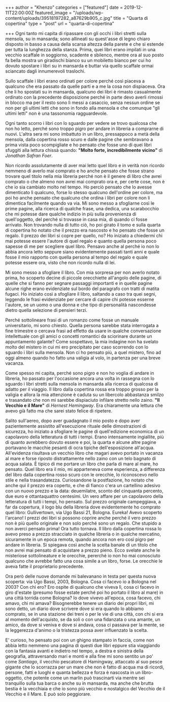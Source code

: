 +++
author = "Khenzo"
categories = ["featured"]
date = 2019-12-11T22:00:00Z
featured_image = "/uploads/wp-content/uploads/39518197282_a87629b905_c.jpg"
title = "Quarta di copertina"
type = "post"
url = "quarta-di-copertina"

+++
Ogni tanto mi capita di ripassare con gli occhi i libri stretti sulla mensola, su in mansarda; sono allineati su quest'asse di legno chiaro disposto in basso a causa della scarsa altezza della parete e che si estende per tutta la lunghezza della stanza. Prima, quei libri erano impilati in una vecchio scaffale in soggiorno, scadente e sbilenco, mentre ora al suo posto fa bella mostra un giradischi bianco su un mobiletto bianco per cui ho dovuto spostare i libri su in mansarda e buttar via quello scaffale ormai sciancato dagli innumerevoli traslochi. 

Sullo scaffale i libri erano ordinati per colore perché così piaceva a qualcuno che era passato da quelle parti e a me la cosa non dispiaceva. Ora che li ho spostati su in mansarda, qualcuno dei libri è rimasto casualmente ordinato con la precedente disposizione perché in parte devo averli rimossi in blocco ma per il resto sono lì messi a casaccio, senza nessun ordine se non per gli ultimi letti che sono in fondo alla mensola e che comunque "gli ultimi letti" non è una tassonomia ragguardevole. 

Ogni tanto scorro i libri con lo sguardo per vedere se trovo qualcosa che non ho letto, perché sono troppo pigro per andare in libreria a comprarne di nuovi. L'altra sera mi sono imbattuto in un libro, pressappoco a metà della mensola, dalla copertina rosso scuro e dalle pagine che sembravano a prima vista poco scompigliate e ho pensato che fosse uno di quei libri sfuggiti alla lettura chissà quando: **"Molto forte, incredibilmente vicino"** di _Jonathan Safran Foer_. 

Non ricordo assolutamente di aver mai letto quel libro e in verità non ricordo nemmeno di averlo mai comprato e ho anche pensato che fosse strano trovare quel titolo nella mia libreria perché non è il genere di libro che avrei comprato o che almeno non avrei mai comprato ora e, per certe cose, non è che io sia cambiato molto nel tempo. Ho perciò pensato che lo avesse dimenticato lì qualcuno, forse lo stesso qualcuno dell'ordine per colore, ma poi ho anche pensato che qualcuno che ordina i libri per colore non li dimentica facilmente quando va via. Mi sono messo a sfogliarne così le prime pagine, alla ricerca di qualche frase, una dedica, una scarabocchio che mi potesse dare qualche indizio in più sulla provenienza di quell'oggetto, del perché si trovasse in casa mia, di quando ci fosse arrivato. Non trovando nulla di tutto ciò, ho poi girato il tomo e sulla quarta di copertina ho notato che il prezzo era nascosto e ho pensato che fosse un regalo. Il prezzo dei libri si copre per quello, no? Ho iniziato a chiedermi chi mai potesse essere l'autore di quel regalo e quanto quella persona poco sapesse di me per scegliere quel libro. Pensavo anche al perché io non lo abbia ancora letto seppure siano evidentemente passati tanti anni e quale fosse il mio rapporto con quella persona al tempo del regalo e quale potesse essere ora, visto che non ricordo nulla di lei.

Mi sono messo a sfogliare il libro. Con mia sorpresa per non averlo notato prima, ho scoperto decine di piccole orecchiette all'angolo delle pagine, di quelle che si fanno per segnare passaggi importanti e in quelle pagine alcune righe erano evidenziate sul bordo del paragrafo con tratti di matita fugaci. Ho iniziato così a sfogliare il libro, saltando a caso tra quei segni, leggendo le frasi evidenziate per cercare di capire chi potesse esserne l'autore, se un uomo o una donna e che tipo di personalità nascondesse dietro quella selezione di pensieri terzi. 

Perché sottolineare frasi di un romanzo come fosse un manuale universitario, mi sono chiesto. Quella persona sarebbe stata interrogata a fine trimestre o cercava frasi ad effetto da usare in qualche conversazione intellettuale con gli amici o concetti romantici da sciorinare durante un appuntamento galante? Come sospettavo, la mia indagine non ha svelato molto del mistero in cui mi ero precipitato per caso scorrendo con lo sguardo i libri sulla mensola. Non ci ho pensato più, a quel mistero, fino ad oggi almeno quando ho fatto una valigia al volo, in partenza per una breve vacanza. 

Come spesso mi capita, perché sono pigro e non ho voglia di andare in libreria, ho passato per l'occasione ancora una volta in rassegna con lo sguardo i libri stretti sulla mensola in mansarda alla ricerca di qualcosa di adatto per il viaggio. Il libro dalla copertina rossa era troppo grosso per la valigia e allora la mia attenzione è caduta su un libercolo abbastanza smilzo e trasandato che non mi sarebbe dispiaciuto infilare stretto nello zaino. **"Il Vecchio e il Mare"** di _Hernest Hemingway_. Era chiaramente una lettura che avevo già fatto ma che sarei stato felice di ripetere. 

Salito sull'aereo, dopo aver guadagnato il mio posto e dopo aver pazientemente assistito all'esecuzione rituale delle dimostrazioni di sicurezza, ho iniziato a sfogliare le pagine  di quell'edizione economica di un capolavoro della letteratura di tutti i tempi. Erano intensamente ingiallite, più di quanto avrebbero dovuto essere e poi, la quarta e alcune altre pagine portavano le macchie pesanti di ocra tipiche dell'esposizione all'acqua. All'evidenza risultava un vecchio libro che magari avevo portato in vacanza al mare e forse riposto distrattamente nello zaino con un telo bagnato di acqua salata. È tipico di me portare un libro che parla di mare al mare, ho pensato.  Quel libro era il mio, mi apparteneva come esperienza, a differenza del libro dalla copertina rosso scuro con le orecchie, lo riconoscevo nello stile e nella trasandatezza. Curiosandone la postfazione, ho notato che anche qui il prezzo era coperto, e che di fianco c'era un cartellino adesivo con un nuovo prezzo e la data: deuemilatre, sconto del cinquanta percento, due euro e ottantaquattro centesimi. Un vero affare per un capolavoro della letteratura di tutti i tempi, ho pensato. Sul prezzo originale campeggiava, a far da copertura, il logo blu della libreria dove evidentemente ho comprato quel libro: Gullivertown, via Ugo Bassi 21, Bologna. Eureka! Avevo scoperto l'arcano! I prezzi dei libri si possono coprire anche perché il vero prezzo non è più quello originale e non solo perché sono un regalo. Che stupido a non averci pensato prima! Ora tutto tornava. Il libro dalla copertina rossa lo avevo preso a prezzo stracciato in qualche libreria o in qualche mercatino, sicuramente in un epoca remota, quando ancora non ero così pigro per andare in libreria. Si spiegava così anche la scelta banale di un titolo che non avrei mai pensato di acquistare a prezzo pieno. Ecco svelate anche le misteriose sottolineature e le orecchie, pererché io non ho mai conosciuto qualcuno che avrebbe fatto una cosa simile a un libro, forse. Le orecchie le aveva fatte il proprietario precedente. 

Ora però delle nuove domande mi balevanano in testa per questa nuova scoperta: via Ugo Bassi, 2003, Bologna. Cosa ci facevo io a Bologna nel 2003? Con chi ero? Ero ospite di qualcuno che viveva lì, cosa ci facevo in giro d'estate (presumo fosse estate perché poi ho portato il libro al mare) in una città torrida come Bologna? Io dove vivevo all'epoca, cosa facevo, chi amavo, chi mi amava? Bisognerebbe tenere un diario dei propri libri, mi sono detto, un diario dove scrivere dove si era quando lo abbiamo comprato, se in una stazione dei treni o per le vie di una città, con chi si era al momento dell'acquisto, se da soli o con una fidanzata o una amante, un amico, da dove si veniva e dove si andava, cosa ci passava per la mente, se la leggerezza d'animo o la tristezza possa aver influenzato la scelta. 

E' curioso, ho pensato poi con un ghigno stampato in faccia, come non abbia letto nemmeno una pagina di questi due libri eppure stia viaggiando con la fantasia avanti e indietro nel tempo, a destra e sinistra della geografia, attraversando mari e monti e alla fine mi sono sentito un po' come _Santiago_, il vecchio pescatore di Hamingway, attaccato al suo pesce gigante che lo scorrazza per un mare che non è fatto di acqua ma di ricordi, persone, fatti e luoghi e quanta bellezza e forza è nascosta in un libro-oggetto, che potente come un marlin può trascinarti via mentre sei tranquillo sulla tua barca o anche su in mansarda, ma anche che brutta bestia è la vecchiaia e che io sono più vecchio e nostalgico del Vecchio de il Vecchio e il Mare. E può solo peggiorare.